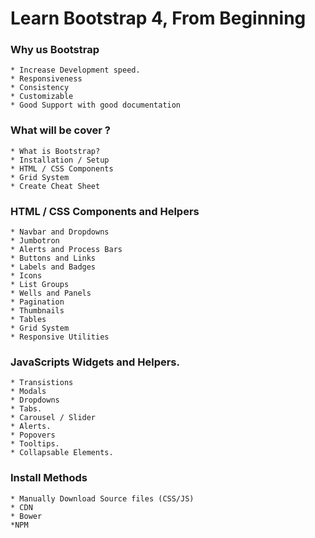 # Learn Bootstrap 4, From Beginning

 ### Why us Bootstrap
    * Increase Development speed.
    * Responsiveness
    * Consistency
    * Customizable
    * Good Support with good documentation

### What will be cover ?
    * What is Bootstrap?
    * Installation / Setup
    * HTML / CSS Components
    * Grid System
    * Create Cheat Sheet
### HTML / CSS Components and Helpers
    * Navbar and Dropdowns
    * Jumbotron
    * Alerts and Process Bars
    * Buttons and Links
    * Labels and Badges
    * Icons
    * List Groups
    * Wells and Panels
    * Pagination
    * Thumbnails
    * Tables
    * Grid System
    * Responsive Utilities
### JavaScripts Widgets and Helpers.
    * Transistions
    * Modals
    * Dropdowns
    * Tabs.
    * Carousel / Slider
    * Alerts.
    * Popovers
    * Tooltips.
    * Collapsable Elements.
### Install Methods
    * Manually Download Source files (CSS/JS)
    * CDN
    * Bower
    *NPM 
    
